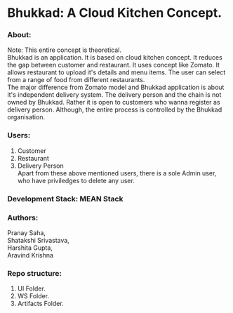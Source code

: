 # Bhukkad: A Cloud Kitchen Concept.

### About:
<storng>Note: This entire concept is theoretical.</strong><br>
Bhukkad is an application. It is based on cloud kitchen concept. It reduces the gap between customer and restaurant. It uses concept like Zomato. It allows restaurant to upload it's details and menu items. The user can select from a range of food from different restaurants. <br>
The major difference from Zomato model and Bhukkad application is about it's independent delivery system. The delivery person and the chain is not owned by Bhukkad. Rather it is open to customers who wanna register as delivery person. Although, the entire process is controlled by the Bhukkad organisation. <br>

### Users:
1. Customer <br>
2. Restaurant <br>
3. Delivery Person <br>
Apart from these above mentioned users, there is a sole Admin user, who have priviledges to delete any user.

### Development Stack: MEAN Stack
### Authors:
Pranay Saha, <br>
Shatakshi Srivastava, <br>
Harshita Gupta, <br>
Aravind Krishna <br>

### Repo structure:
  1. UI Folder.
  2. WS Folder.
  3. Artifacts Folder.
